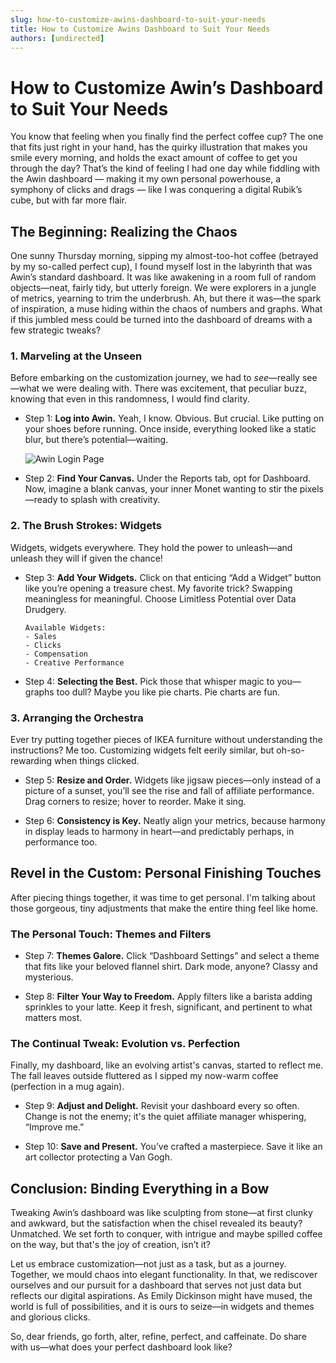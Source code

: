 ```yaml
---
slug: how-to-customize-awins-dashboard-to-suit-your-needs
title: How to Customize Awins Dashboard to Suit Your Needs
authors: [undirected]
---
```



# How to Customize Awin’s Dashboard to Suit Your Needs

You know that feeling when you finally find the perfect coffee cup? The one that fits just right in your hand, has the quirky illustration that makes you smile every morning, and holds the exact amount of coffee to get you through the day? That’s the kind of feeling I had one day while fiddling with the Awin dashboard — making it my own personal powerhouse, a symphony of clicks and drags — like I was conquering a digital Rubik’s cube, but with far more flair.

## The Beginning: Realizing the Chaos

One sunny Thursday morning, sipping my almost-too-hot coffee (betrayed by my so-called perfect cup), I found myself lost in the labyrinth that was Awin’s standard dashboard. It was like awakening in a room full of random objects—neat, fairly tidy, but utterly foreign. We were explorers in a jungle of metrics, yearning to trim the underbrush. Ah, but there it was—the spark of inspiration, a muse hiding within the chaos of numbers and graphs. What if this jumbled mess could be turned into the dashboard of dreams with a few strategic tweaks?

### 1. Marveling at the Unseen

Before embarking on the customization journey, we had to *see*—really see—what we were dealing with. There was excitement, that peculiar buzz, knowing that even in this randomness, I would find clarity. 

- Step 1: **Log into Awin.** Yeah, I know. Obvious. But crucial. Like putting on your shoes before running. Once inside, everything looked like a static blur, but there’s potential—waiting.
  
  ![Awin Login Page](https://via.placeholder.com/600x300?text=Awin+Login)

- Step 2: **Find Your Canvas.** Under the Reports tab, opt for Dashboard. Now, imagine a blank canvas, your inner Monet wanting to stir the pixels—ready to splash with creativity.

### 2. The Brush Strokes: Widgets

Widgets, widgets everywhere. They hold the power to unleash—and unleash they will if given the chance!

- Step 3: **Add Your Widgets.** Click on that enticing “Add a Widget” button like you’re opening a treasure chest. My favorite trick? Swapping meaningless for meaningful. Choose Limitless Potential over Data Drudgery.
  
  ```plaintext
  Available Widgets:
  - Sales
  - Clicks
  - Compensation
  - Creative Performance
  ```

- Step 4: **Selecting the Best.** Pick those that whisper magic to you—graphs too dull? Maybe you like pie charts. Pie charts are fun. 

### 3. Arranging the Orchestra

Ever try putting together pieces of IKEA furniture without understanding the instructions? Me too. Customizing widgets felt eerily similar, but oh-so-rewarding when things clicked.

- Step 5: **Resize and Order.** Widgets like jigsaw pieces—only instead of a picture of a sunset, you’ll see the rise and fall of affiliate performance. Drag corners to resize; hover to reorder. Make it sing.

- Step 6: **Consistency is Key.** Neatly align your metrics, because harmony in display leads to harmony in heart—and predictably perhaps, in performance too.

## Revel in the Custom: Personal Finishing Touches

After piecing things together, it was time to get personal. I'm talking about those gorgeous, tiny adjustments that make the entire thing feel like home.

### The Personal Touch: Themes and Filters

- Step 7: **Themes Galore.** Click “Dashboard Settings” and select a theme that fits like your beloved flannel shirt. Dark mode, anyone? Classy and mysterious.

- Step 8: **Filter Your Way to Freedom.** Apply filters like a barista adding sprinkles to your latte. Keep it fresh, significant, and pertinent to what matters most.

### The Continual Tweak: Evolution vs. Perfection

Finally, my dashboard, like an evolving artist's canvas, started to reflect me. The fall leaves outside fluttered as I sipped my now-warm coffee (perfection in a mug again). 

- Step 9: **Adjust and Delight.** Revisit your dashboard every so often. Change is not the enemy; it's the quiet affiliate manager whispering, “Improve me.” 

- Step 10: **Save and Present.** You’ve crafted a masterpiece. Save it like an art collector protecting a Van Gogh.

## Conclusion: Binding Everything in a Bow

Tweaking Awin’s dashboard was like sculpting from stone—at first clunky and awkward, but the satisfaction when the chisel revealed its beauty? Unmatched. We set forth to conquer, with intrigue and maybe spilled coffee on the way, but that's the joy of creation, isn’t it?

Let us embrace customization—not just as a task, but as a journey. Together, we mould chaos into elegant functionality. In that, we rediscover ourselves and our pursuit for a dashboard that serves not just data but reflects our digital aspirations. As Emily Dickinson might have mused, the world is full of possibilities, and it is ours to seize—in widgets and themes and glorious clicks.

So, dear friends, go forth, alter, refine, perfect, and caffeinate. Do share with us—what does your perfect dashboard look like?